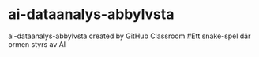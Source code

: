 # ai-dataanalys-abbylvsta
ai-dataanalys-abbylvsta created by GitHub Classroom
#Ett snake-spel där ormen styrs av AI
